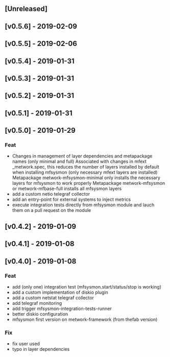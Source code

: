 <a name="unreleased"></a>
## [Unreleased]

<a name="v0.5.6"></a>
## [v0.5.6] - 2019-02-09

<a name="v0.5.5"></a>
## [v0.5.5] - 2019-02-06

<a name="v0.5.4"></a>
## [v0.5.4] - 2019-01-31

<a name="v0.5.3"></a>
## [v0.5.3] - 2019-01-31

<a name="v0.5.2"></a>
## [v0.5.2] - 2019-01-31

<a name="v0.5.1"></a>
## [v0.5.1] - 2019-01-31

<a name="v0.5.0"></a>
## [v0.5.0] - 2019-01-29
### Feat
- Changes in management of layer dependencies and metapackage names (only minimal and full) Associated with changes in mfext _metwork.spec, this reduces the number of layers installed by default when installing mfsysmon (only necessary mfext layers are installed) Metapackage metwork-mfsysmon-minimal only installs the necessary layers for mfsysmon to work properly Metapackage metwork-mfsysmon or metwork-mfbase-full installs all mfsysmon layers
- add a custom netio telegraf collector
- add an entry-point for external systems to inject metrics
- execute integration tests directly from mfsysmon module and lauch them on a pull request on the module

<a name="v0.4.2"></a>
## [v0.4.2] - 2019-01-09

<a name="v0.4.1"></a>
## [v0.4.1] - 2019-01-08

<a name="v0.4.0"></a>
## [v0.4.0] - 2019-01-08
### Feat
- add (only one) integration test (mfsysmon.start/status/stop is working)
- add a custom implementation of diskio plugin
- add a custom netstat telegraf collector
- add telegraf monitoring
- add trigger mfsysmon-integration-tests-runner
- better diskio configuration
- mfsysmon first version on metwork-framework (from thefab version)

### Fix
- fix user used
- typo in layer dependencies


